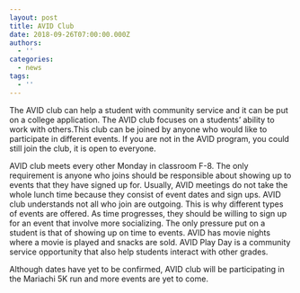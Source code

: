 ```yaml
---
layout: post
title: AVID Club
date: 2018-09-26T07:00:00.000Z
authors:
  - ''
categories:
  - news
tags:
  - ''
---
```

The AVID club can help a student with community service and it can be put on a college application. The AVID club focuses on a students’ ability to work with others.This club can be joined by anyone who would like to participate in different events. If you are not in the AVID program, you could still join the club, it is open to everyone.

AVID club meets every other Monday in classroom F-8. The only requirement is anyone who joins should be responsible about showing up to events that they have signed up for. Usually, AVID meetings do not take the whole lunch time because they consist of event dates and sign ups. AVID club understands not all who join are outgoing. This is why different types of events are offered. As time progresses, they should be willing to sign up for an event that involve more socializing. The only pressure put on a student is that of showing up on time to events. AVID has movie nights where a movie is played and snacks are sold. AVID Play Day is a community service opportunity that also help students interact with other grades.

Although dates have yet to be confirmed, AVID club will be participating in the Mariachi 5K run and more events are yet to come.

